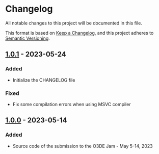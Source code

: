 # Changelog

All notable changes to this project will be documented in this file.

This format is based on [Keep a Changelog](https://keepachangelog.com/en/1.0.0), and this project adheres to [Semantic Versioning](https://semver.org/spec/v2.0.0.html).


## [1.0.1] - 2023-05-24

### Added

- Initialize the CHANGELOG file

### Fixed

- Fix some compilation errors when using MSVC compiler


## [1.0.0] - 2023-05-14

### Added

- Source code of the submission to the O3DE Jam - May 5-14, 2023


[1.0.1]: https://github.com/loherangrin/games.o3de.o3de-jam-2305/releases/tag/v1.0.1
[1.0.0]: https://github.com/loherangrin/games.o3de.o3de-jam-2305/releases/tag/v1.0.0
